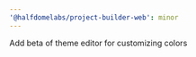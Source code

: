 ```yaml
---
'@halfdomelabs/project-builder-web': minor
---
```


Add beta of theme editor for customizing colors
